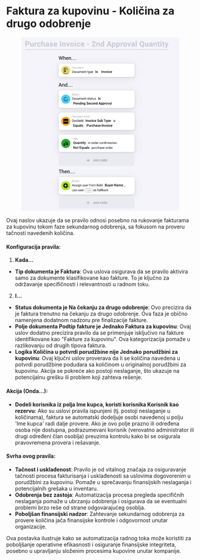 # Faktura za kupovinu - Količina za drugo odobrenje

<figure><img src="../../../.gitbook/assets/Bildschirmfoto 2024-05-03 um 14.56.54.png" alt=""><figcaption></figcaption></figure>

Ovaj naslov ukazuje da se pravilo odnosi posebno na rukovanje fakturama za kupovinu tokom faze sekundarnog odobrenja, sa fokusom na proveru tačnosti navedenih količina.

#### Konfiguracija pravila:

1. **Kada…**
* **Tip dokumenta je Faktura**: Ova uslova osigurava da se pravilo aktivira samo za dokumente klasifikovane kao fakture. To je ključno za održavanje specifičnosti i relevantnosti u radnom toku.
2. **I…**
* **Status dokumenta je Na čekanju za drugo odobrenje**: Ovo precizira da je faktura trenutno na čekanju za drugo odobrenje. Ova faza je obično namenjena dodatnom nadzoru pre finalizacije fakture.
* **Polje dokumenta Podtip fakture je Jednako Faktura za kupovinu**: Ovaj uslov dodatno precizira pravilo da se primenjuje isključivo na fakture identifikovane kao "Fakture za kupovinu". Ova kategorizacija pomaže u razlikovanju od drugih tipova faktura.
* **Logika Količina u potvrdi porudžbine nije Jednako porudžbini za kupovinu**: Ovaj ključni uslov proverava da li se količina navedena u potvrdi porudžbine podudara sa količinom u originalnoj porudžbini za kupovinu. Akcija se pokreće ako postoji neslaganje, što ukazuje na potencijalnu grešku ili problem koji zahteva rešenje.

#### Akcija (Onda…):

* **Dodeli korisnika iz polja Ime kupca, koristi korisnika Korisnik kao rezervu**: Ako su uslovi pravila ispunjeni (tj. postoji neslaganje u količinama), faktura se automatski dodeljuje osobi navedenoj u polju 'Ime kupca' radi dalje provere. Ako je ovo polje prazno ili određena osoba nije dostupna, podrazumevani korisnik (verovatno administrator ili drugi određeni član osoblja) preuzima kontrolu kako bi se osigurala pravovremena provera i rešavanje.

#### Svrha ovog pravila:

* **Tačnost i usklađenost**: Pravilo je od vitalnog značaja za osiguravanje tačnosti procesa fakturisanja i usklađenosti sa uslovima dogovorenim u porudžbini za kupovinu. Pomaže u sprečavanju finansijskih neslaganja i potencijalnih grešaka u inventaru.
* **Odobrenja bez zastoja**: Automatizacija procesa pregleda specifičnih neslaganja pomaže u ubrzanju odobrenja i osigurava da se eventualni problemi brzo reše od strane odgovarajućeg osoblja.
* **Poboljšan finansijski nadzor**: Zahtevanje sekundarnog odobrenja za provere količina jača finansijske kontrole i odgovornost unutar organizacije.

Ova postavka ilustruje kako se automatizacija radnog toka može koristiti za poboljšanje operativne efikasnosti i osiguranje finansijske integriteta, posebno u upravljanju složenim procesima kupovine unutar kompanije.
